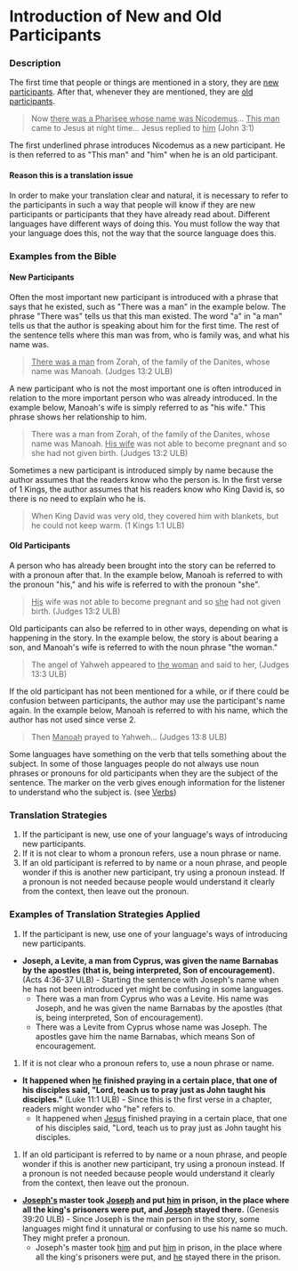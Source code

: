 # Introduction of New and Old Participants #


### Description

The first time that people or things are mentioned in a story, they are <u>new participants</u>. After that, whenever they are mentioned, they are <u>old participants</u>.
>Now <u>there was a Pharisee whose name was Nicodemus</u>... <u>This man</u> came to Jesus at night time... Jesus replied to <u>him</u> (John 3:1)

The first underlined phrase introduces Nicodemus as a new participant. He is then referred to as "This man" and "him" when he is an old participant.

#### Reason this is a translation issue

In order to make your translation clear and natural, it is necessary to refer to the participants in such a way that people will know if they are new participants or participants that they have already read about. Different languages have different ways of doing this. You must follow the way that your language does this, not the way that the source language does this.

### Examples from the Bible

#### New Participants

Often the most important new participant is introduced with a phrase that says that he existed, such as "There was a man" in the example below. The phrase "There was" tells us that this man existed. The word "a" in "a man" tells us that the author is speaking about him for the first time. The rest of the sentence tells where this man was from, who is family was, and what his name was.
><u>There was a man</u> from Zorah, of the family of the Danites, whose name was Manoah. (Judges 13:2 ULB)

A new participant who is not the most important one is often introduced in relation to the more important person who was already introduced.  In the example below, Manoah's wife is simply referred to as "his wife." This phrase shows her relationship to him.
>There was a man from Zorah, of the family of the Danites, whose name was Manoah. <u>His wife</u> was not able to become pregnant and so she had not given birth. (Judges 13:2 ULB)

Sometimes a new participant is introduced simply by name because the author assumes that the readers know who the person is. In the first verse of 1 Kings, the author assumes that his readers know who King David is, so there is no need to explain who he is.
> When King David was very old, they covered him with blankets, but he could not keep warm. (1 Kings 1:1 ULB)

#### Old Participants

A person who has already been brought into the story can be referred to with a pronoun after that. In the example below, Manoah is referred to with the pronoun "his," and his wife is referred to with the pronoun "she".

><u>His</u> wife was not able to become pregnant and so <u>she</u> had not given birth. (Judges 13:2 ULB)

Old participants can also be referred to in other ways, depending on what is happening in the story. In the example below, the story is about bearing a son, and Manoah's wife is referred to with the noun phrase "the woman."
> The angel of Yahweh appeared to <u>the woman</u> and said to her, (Judges 13:3 ULB)

If the old participant has not been mentioned for a while, or if there could be confusion between participants, the author may use the participant's name again. In the example below, Manoah is referred to with his name, which the author has not used since verse 2.
> Then <u>Manoah</u> prayed to Yahweh... (Judges 13:8 ULB)

Some languages have something on the verb that tells something about the subject. In some of those languages people do not always use noun phrases or pronouns for old participants when they are the subject of the sentence. The marker on the verb gives enough information for the listener to understand who the subject is. (see [Verbs](../figs-verbs/01.md))

### Translation Strategies

1. If the participant is new, use one of your language's ways of introducing new participants.
1. If it is not clear to whom a pronoun refers, use a noun phrase or name.
1. If an old participant is referred to by name or a noun phrase, and people wonder if this is another new participant, try using a pronoun instead. If a pronoun is not needed because people would understand it clearly from the context, then leave out the pronoun.

### Examples of Translation Strategies Applied

1. If the participant is new, use one of your language's ways of introducing new participants.

  * **Joseph, a Levite, a man from Cyprus, was given the name Barnabas by the apostles (that is, being interpreted, Son of encouragement).** (Acts 4:36-37 ULB) - Starting the sentence with Joseph's name when he has not been introduced yet might be confusing in some languages.
      * There was a man from Cyprus who was a Levite. His name was Joseph, and he was given the name Barnabas by the apostles (that is, being interpreted, Son of encouragement).
      * There was a Levite from Cyprus whose name was Joseph. The apostles gave him the name Barnabas, which means Son of encouragement.

1. If it is not clear who a pronoun refers to, use a noun phrase or name.

  * **It happened when <u>he</u> finished praying in a certain place, that one of his disciples said, "Lord, teach us to pray just as John taught his disciples."** (Luke 11:1 ULB) - Since this is the first verse in a chapter, readers might wonder who "he" refers to.
      * It happened when <u>Jesus</u> finished praying in a certain place, that one of his disciples said, "Lord, teach us to pray just as John taught his disciples.

1. If an old participant is referred to by name or a noun phrase, and people wonder if this is another new participant, try using a pronoun instead. If a pronoun is not needed because people would understand it clearly from the context, then leave out the pronoun.

  * **<u>Joseph's</u> master took <u>Joseph</u> and put <u>him</u> in prison, in the place where all the king's prisoners were put, and <u>Joseph</u> stayed there.** (Genesis 39:20 ULB) - Since Joseph is the main person in the story, some languages might find it unnatural or confusing to use his name so much. They might prefer a pronoun.
      * Joseph's master took <u>him</u> and put <u>him</u> in prison, in the place where all the king's prisoners were put, and <u>he</u> stayed there in the prison.

